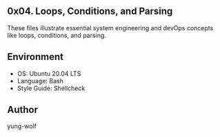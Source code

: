 ## 0x04. Loops, Conditions, and Parsing
These files illustrate essential system engineering and devOps concepts like loops, conditions, and parsing.

## Environment
- OS: Ubuntu 20.04 LTS
- Language: Bash
- Style Guide: Shellcheck

## Author
yung-wolf
